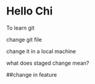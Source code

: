 # Hello Chi

To learn git

change git file

change it in a local machine

what does staged change mean?

##change in feature
